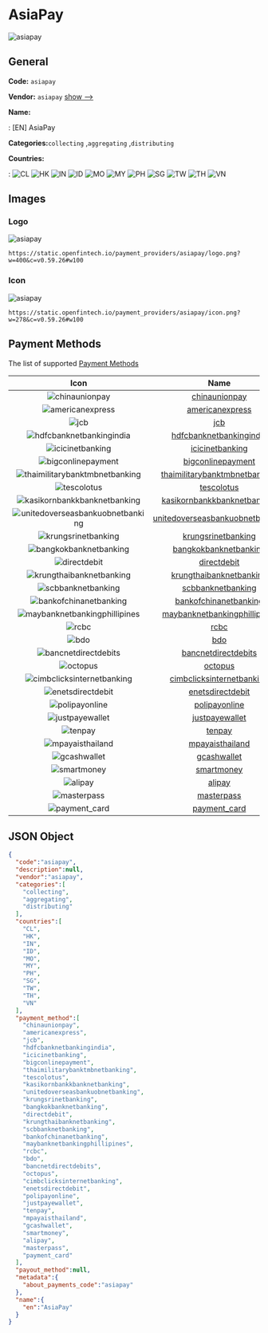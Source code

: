 
# AsiaPay 
![asiapay](https://static.openfintech.io/payment_providers/asiapay/logo.png?w=400&c=v0.59.26#w100)  

## General 
 
**Code:** `asiapay` 
 
**Vendor:** `asiapay` [show -->](/vendors/asiapay/) 
 
**Name:** 
 
:	[EN] AsiaPay 
 
**Categories:**`collecting` ,`aggregating` ,`distributing` 
 
 
**Countries:** 
 
:	![CL](https://cdnjs.cloudflare.com/ajax/libs/flag-icon-css/3.3.0/flags/4x3/cl.svg#w24) 	![HK](https://cdnjs.cloudflare.com/ajax/libs/flag-icon-css/3.3.0/flags/4x3/hk.svg#w24) 	![IN](https://cdnjs.cloudflare.com/ajax/libs/flag-icon-css/3.3.0/flags/4x3/in.svg#w24) 	![ID](https://cdnjs.cloudflare.com/ajax/libs/flag-icon-css/3.3.0/flags/4x3/id.svg#w24) 	![MO](https://cdnjs.cloudflare.com/ajax/libs/flag-icon-css/3.3.0/flags/4x3/mo.svg#w24) 	![MY](https://cdnjs.cloudflare.com/ajax/libs/flag-icon-css/3.3.0/flags/4x3/my.svg#w24) 	![PH](https://cdnjs.cloudflare.com/ajax/libs/flag-icon-css/3.3.0/flags/4x3/ph.svg#w24) 	![SG](https://cdnjs.cloudflare.com/ajax/libs/flag-icon-css/3.3.0/flags/4x3/sg.svg#w24) 	![TW](https://cdnjs.cloudflare.com/ajax/libs/flag-icon-css/3.3.0/flags/4x3/tw.svg#w24) 	![TH](https://cdnjs.cloudflare.com/ajax/libs/flag-icon-css/3.3.0/flags/4x3/th.svg#w24) 	![VN](https://cdnjs.cloudflare.com/ajax/libs/flag-icon-css/3.3.0/flags/4x3/vn.svg#w24)  

## Images 

### Logo 
 
![asiapay](https://static.openfintech.io/payment_providers/asiapay/logo.png?w=400&c=v0.59.26#w100)  

```
https://static.openfintech.io/payment_providers/asiapay/logo.png?w=400&c=v0.59.26#w100
```  

### Icon 
 
![asiapay](https://static.openfintech.io/payment_providers/asiapay/icon.png?w=278&c=v0.59.26#w100)  

```
https://static.openfintech.io/payment_providers/asiapay/icon.png?w=278&c=v0.59.26#w100
```  

## Payment Methods 
 
The list of supported [Payment Methods](/payment-methods/) 

|Icon|Name|Code| 
|:---:|:---:|:---:| 
|![chinaunionpay](https://static.openfintech.io/payment_methods/chinaunionpay/icon.svg?w=278&c=v0.59.26#w100) |[chinaunionpay](/payment-methods/chinaunionpay/)|`chinaunionpay`| 
|![americanexpress](https://static.openfintech.io/payment_methods/americanexpress/icon.svg?w=278&c=v0.59.26#w100) |[americanexpress](/payment-methods/americanexpress/)|`americanexpress`| 
|![jcb](https://static.openfintech.io/payment_methods/jcb/icon.png?w=278&c=v0.59.26#w100) |[jcb](/payment-methods/jcb/)|`jcb`| 
|![hdfcbanknetbankingindia](https://static.openfintech.io/payment_methods/hdfcbanknetbankingindia/icon.png?w=278&c=v0.59.26#w100) |[hdfcbanknetbankingindia](/payment-methods/hdfcbanknetbankingindia/)|`hdfcbanknetbankingindia`| 
|![icicinetbanking](https://static.openfintech.io/payment_methods/icicinetbanking/icon.png?w=278&c=v0.59.26#w100) |[icicinetbanking](/payment-methods/icicinetbanking/)|`icicinetbanking`| 
|![bigconlinepayment](https://static.openfintech.io/payment_methods/bigconlinepayment/icon.png?w=278&c=v0.59.26#w100) |[bigconlinepayment](/payment-methods/bigconlinepayment/)|`bigconlinepayment`| 
|![thaimilitarybanktmbnetbanking](https://static.openfintech.io/payment_methods/thaimilitarybanktmbnetbanking/icon.png?w=278&c=v0.59.26#w100) |[thaimilitarybanktmbnetbanking](/payment-methods/thaimilitarybanktmbnetbanking/)|`thaimilitarybanktmbnetbanking`| 
|![tescolotus](https://static.openfintech.io/payment_methods/tescolotus/icon.png?w=278&c=v0.59.26#w100) |[tescolotus](/payment-methods/tescolotus/)|`tescolotus`| 
|![kasikornbankkbanknetbanking](https://static.openfintech.io/payment_methods/kasikornbankkbanknetbanking/icon.png?w=278&c=v0.59.26#w100) |[kasikornbankkbanknetbanking](/payment-methods/kasikornbankkbanknetbanking/)|`kasikornbankkbanknetbanking`| 
|![unitedoverseasbankuobnetbanking](https://static.openfintech.io/payment_methods/unitedoverseasbankuobnetbanking/icon.png?w=278&c=v0.59.26#w100) |[unitedoverseasbankuobnetbanking](/payment-methods/unitedoverseasbankuobnetbanking/)|`unitedoverseasbankuobnetbanking`| 
|![krungsrinetbanking](https://static.openfintech.io/payment_methods/krungsrinetbanking/icon.png?w=278&c=v0.59.26#w100) |[krungsrinetbanking](/payment-methods/krungsrinetbanking/)|`krungsrinetbanking`| 
|![bangkokbanknetbanking](https://static.openfintech.io/payment_methods/bangkokbanknetbanking/icon.png?w=278&c=v0.59.26#w100) |[bangkokbanknetbanking](/payment-methods/bangkokbanknetbanking/)|`bangkokbanknetbanking`| 
|![directdebit](https://static.openfintech.io/payment_methods/directdebit/icon.png?w=278&c=v0.59.26#w100) |[directdebit](/payment-methods/directdebit/)|`directdebit`| 
|![krungthaibanknetbanking](https://static.openfintech.io/payment_methods/krungthaibanknetbanking/icon.png?w=278&c=v0.59.26#w100) |[krungthaibanknetbanking](/payment-methods/krungthaibanknetbanking/)|`krungthaibanknetbanking`| 
|![scbbanknetbanking](https://static.openfintech.io/payment_methods/scbbanknetbanking/icon.png?w=278&c=v0.59.26#w100) |[scbbanknetbanking](/payment-methods/scbbanknetbanking/)|`scbbanknetbanking`| 
|![bankofchinanetbanking](https://static.openfintech.io/payment_methods/bankofchinanetbanking/icon.png?w=278&c=v0.59.26#w100) |[bankofchinanetbanking](/payment-methods/bankofchinanetbanking/)|`bankofchinanetbanking`| 
|![maybanknetbankingphillipines](https://static.openfintech.io/payment_methods/maybanknetbankingphillipines/icon.png?w=278&c=v0.59.26#w100) |[maybanknetbankingphillipines](/payment-methods/maybanknetbankingphillipines/)|`maybanknetbankingphillipines`| 
|![rcbc](https://static.openfintech.io/payment_methods/rcbc/icon.svg?w=278&c=v0.59.26#w100) |[rcbc](/payment-methods/rcbc/)|`rcbc`| 
|![bdo](https://static.openfintech.io/payment_methods/bdo/icon.svg?w=278&c=v0.59.26#w100) |[bdo](/payment-methods/bdo/)|`bdo`| 
|![bancnetdirectdebits](https://static.openfintech.io/payment_methods/bancnetdirectdebits/icon.png?w=278&c=v0.59.26#w100) |[bancnetdirectdebits](/payment-methods/bancnetdirectdebits/)|`bancnetdirectdebits`| 
|![octopus](https://static.openfintech.io/payment_methods/octopus/icon.png?w=278&c=v0.59.26#w100) |[octopus](/payment-methods/octopus/)|`octopus`| 
|![cimbclicksinternetbanking](https://static.openfintech.io/payment_methods/cimbclicksinternetbanking/icon.png?w=278&c=v0.59.26#w100) |[cimbclicksinternetbanking](/payment-methods/cimbclicksinternetbanking/)|`cimbclicksinternetbanking`| 
|![enetsdirectdebit](https://static.openfintech.io/payment_methods/enetsdirectdebit/icon.png?w=278&c=v0.59.26#w100) |[enetsdirectdebit](/payment-methods/enetsdirectdebit/)|`enetsdirectdebit`| 
|![polipayonline](https://static.openfintech.io/payment_methods/polipayonline/icon.png?w=278&c=v0.59.26#w100) |[polipayonline](/payment-methods/polipayonline/)|`polipayonline`| 
|![justpayewallet](https://static.openfintech.io/payment_methods/justpayewallet/icon.png?w=278&c=v0.59.26#w100) |[justpayewallet](/payment-methods/justpayewallet/)|`justpayewallet`| 
|![tenpay](https://static.openfintech.io/payment_methods/tenpay/icon.png?w=278&c=v0.59.26#w100) |[tenpay](/payment-methods/tenpay/)|`tenpay`| 
|![mpayaisthailand](https://static.openfintech.io/payment_methods/mpayaisthailand/icon.png?w=278&c=v0.59.26#w100) |[mpayaisthailand](/payment-methods/mpayaisthailand/)|`mpayaisthailand`| 
|![gcashwallet](https://static.openfintech.io/payment_methods/gcashwallet/icon.png?w=278&c=v0.59.26#w100) |[gcashwallet](/payment-methods/gcashwallet/)|`gcashwallet`| 
|![smartmoney](https://static.openfintech.io/payment_methods/smartmoney/icon.png?w=278&c=v0.59.26#w100) |[smartmoney](/payment-methods/smartmoney/)|`smartmoney`| 
|![alipay](https://static.openfintech.io/payment_methods/alipay/icon.svg?w=278&c=v0.59.26#w100) |[alipay](/payment-methods/alipay/)|`alipay`| 
|![masterpass](https://static.openfintech.io/payment_methods/masterpass/icon.png?w=278&c=v0.59.26#w100) |[masterpass](/payment-methods/masterpass/)|`masterpass`| 
|![payment_card](https://static.openfintech.io/payment_methods/payment_card/icon.svg?w=278&c=v0.59.26#w100) |[payment_card](/payment-methods/payment_card/)|`payment_card`| 
 

## JSON Object 

```json
{
  "code":"asiapay",
  "description":null,
  "vendor":"asiapay",
  "categories":[
    "collecting",
    "aggregating",
    "distributing"
  ],
  "countries":[
    "CL",
    "HK",
    "IN",
    "ID",
    "MO",
    "MY",
    "PH",
    "SG",
    "TW",
    "TH",
    "VN"
  ],
  "payment_method":[
    "chinaunionpay",
    "americanexpress",
    "jcb",
    "hdfcbanknetbankingindia",
    "icicinetbanking",
    "bigconlinepayment",
    "thaimilitarybanktmbnetbanking",
    "tescolotus",
    "kasikornbankkbanknetbanking",
    "unitedoverseasbankuobnetbanking",
    "krungsrinetbanking",
    "bangkokbanknetbanking",
    "directdebit",
    "krungthaibanknetbanking",
    "scbbanknetbanking",
    "bankofchinanetbanking",
    "maybanknetbankingphillipines",
    "rcbc",
    "bdo",
    "bancnetdirectdebits",
    "octopus",
    "cimbclicksinternetbanking",
    "enetsdirectdebit",
    "polipayonline",
    "justpayewallet",
    "tenpay",
    "mpayaisthailand",
    "gcashwallet",
    "smartmoney",
    "alipay",
    "masterpass",
    "payment_card"
  ],
  "payout_method":null,
  "metadata":{
    "about_payments_code":"asiapay"
  },
  "name":{
    "en":"AsiaPay"
  }
}
```  
